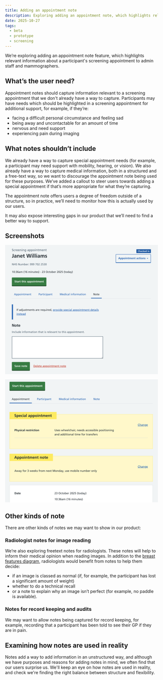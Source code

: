 ```yaml
---
title: Adding an appointment note
description: Exploring adding an appointment note, which highlights relevant information about the appointment to admin staff and mammographers
date: 2025-10-27
tags:
  - beta
  - prototype
  - screening
---
```


We’re exploring adding an appointment note feature, which highlights relevant information about a participant's screening appointment to admin staff and mammographers.

## What’s the user need?

Appointment notes should capture information relevant to a screening appointment that we don't already have a way to capture. Participants may have needs which should be highlighted in a screening appointment for additional support, for example, if they’re: 


* facing a difficult personal circumstance and feeling sad
* being away and uncontactable for an amount of time
* nervous and need support 
* experiencing pain during imaging 

## What notes shouldn’t include 

We already have a way to capture special appointment needs (for example, a participant may need support with mobility, hearing, or vision). We also already have a way to capture medical information, both in a structured and a free-text way, so we want to discourage the appointment note being used for these purposes. We’ve added a callout to steer users towards adding a special appointment if that’s more appropriate for what they’re capturing. 

The appointment note offers users a degree of freedom outside of a structure, so in practice, we’ll need to monitor how this is actually used by our users. 

It may also expose interesting gaps in our product that we’ll need to find a better way to support. 

## Screenshots
![Screenshot showing the note tab selected, with a textarea for the user to add a note to the appointment](appointment-note-1.png)

![Screenshot showing special appointment warning callout, with appointment note warning callout underneath it. The appointment note says: away for 3 weeks from next Monday, use mobile number only. ](appointment-note-2.png)

## Other kinds of note

There are other kinds of notes we may want to show in our product: 

### Radiologist notes for image reading

We’re also exploring freetext notes for radiologists. These notes will help to inform their medical opinion when reading images. In addition to the [breast features diagram](https://design-history.prevention-services.nhs.uk/manage-breast-screening/2025/07/medical-annotation-tool-for-capturing-breast-features/), radiologists would benefit from notes to help them decide:

*  if an image is classed as normal (if, for example, the participant has lost a significant amount of weight)
* whether to do a technical recall
* or a note to explain why an image isn’t perfect (for example, no paddle is available). 


### Notes for record keeping and audits
We may want to allow notes being captured for record keeping, for example, recording that a participant has been told to see their GP if they are in pain. 

## Examining how notes are used in reality

Notes add a way to add information in an unstructured way, and although we have purposes and reasons for adding notes in mind, we often find that our users surprise us. We'll keep an eye on how notes are used in reality, and check we're finding the right balance between structure and flexibility.
